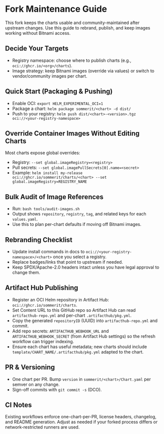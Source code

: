 # Fork Maintenance Guide

This fork keeps the charts usable and community-maintained after upstream changes. Use this guide to rebrand, publish, and keep images working without Bitnami access.

## Decide Your Targets
- Registry namespace: choose where to publish charts (e.g., `oci://ghcr.io/<org>/charts`).
- Image strategy: keep Bitnami images (override via values) or switch to vendor/community images per chart.

## Quick Start (Packaging & Pushing)
- Enable OCI: `export HELM_EXPERIMENTAL_OCI=1`
- Package a chart: `helm package sommerit/<chart> -d dist/`
- Push to your registry: `helm push dist/<chart>-<version>.tgz oci://<your-registry-namespace>`

## Override Container Images Without Editing Charts
Most charts expose global overrides:
- Registry: `--set global.imageRegistry=<registry>`
- Pull secrets: `--set global.imagePullSecrets[0].name=<secret>`
- Example: `helm install my-release oci://ghcr.io/sommerit/charts/<chart> --set global.imageRegistry=REGISTRY_NAME`

## Bulk Audit of Image References
- Run: `bash tools/audit-images.sh`
- Output shows `repository`, `registry`, `tag`, and related keys for each `values.yaml`.
- Use this to plan per-chart defaults if moving off Bitnami images.

## Rebranding Checklist
- Update install commands in docs to `oci://<your-registry-namespace>/<chart>` once you select a registry.
- Replace badges/links that point to upstream if needed.
- Keep SPDX/Apache-2.0 headers intact unless you have legal approval to change them.

## Artifact Hub Publishing
- Register an OCI Helm repository in Artifact Hub: `oci://ghcr.io/sommerit/charts`.
- Set Content URL to this GitHub repo so Artifact Hub can read `artifacthub-repo.yml` and per-chart `.artifacthub/pkg.yml`.
- Copy the generated `repositoryID` (UUID) into `artifacthub-repo.yml` and commit.
- Add repo secrets: `ARTIFACTHUB_WEBHOOK_URL` and `ARTIFACTHUB_WEBHOOK_SECRET` (from Artifact Hub settings) so the refresh workflow can trigger indexing.
- Ensure each chart has useful metadata; new charts should include `template/CHART_NAME/.artifacthub/pkg.yml` adapted to the chart.

## PR & Versioning
- One chart per PR. Bump `version` in `sommerit/<chart>/Chart.yaml` per semver on any change.
- Sign-off commits with `git commit -s` (DCO).

## CI Notes
Existing workflows enforce one-chart-per-PR, license headers, changelog, and README generation. Adjust as needed if your forked process differs or network-restricted runners are used.
